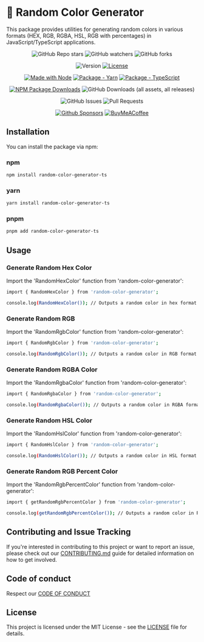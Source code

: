 # 🎨 Random Color Generator
This package provides utilities for generating random colors in various formats (HEX, RGB, RGBA, HSL, RGB with percentages) in JavaScript/TypeScript applications.

<div align="center">

![GitHub Repo stars](https://img.shields.io/github/stars/MattEzekiel/random-color-generator)
![GitHub watchers](https://img.shields.io/github/watchers/MattEzekiel/random-color-generator)
![GitHub forks](https://img.shields.io/github/forks/MattEzekiel/random-color-generator)

![Version](https://img.shields.io/badge/dynamic/json?url=https%3A%2F%2Fraw.githubusercontent.com%2FMattEzekiel%2Frandom-color-generator%2Fmaster%2Fpackage.json&query=version&label=version)
[![License](https://img.shields.io/badge/License-MIT-blue)](#license "Go to license section")

[![Made with Node](https://img.shields.io/badge/node-%3D%3E20-20)](https://nodejs.org)
[![Package - Yarn](https://img.shields.io/badge/yarn-%3E%3D1-blue?logo=yarn&logoColor=white)](https://classic.yarnpkg.com)
[![Package - TypeScript](https://img.shields.io/github/package-json/dependency-version/MattEzekiel/random-color-generator/dev/typescript?logo=typescript&logoColor=white)](https://www.npmjs.com/package/typescript)

[![NPM Package Downloads](https://img.shields.io/npm/dy/random-color-generator)](https://www.npmjs.com/package/random-color-generator)
![GitHub Downloads (all assets, all releases)](https://img.shields.io/github/downloads/MattEzekiel/random-color-generator/total?label=github%20downloads)

![GitHub Issues](https://img.shields.io/github/issues/MattEzekiel/random-color-generator)
![Pull Requests](https://img.shields.io/github/issues-pr/MattEzekiel/random-color-generator)

[![Github Sponsors](https://img.shields.io/badge/Sponsor-30363D?&logo=GitHub-Sponsors&logoColor=#EA4AAA)](https://github.com/sponsors/mattezekiel)
[![BuyMeACoffee](https://img.shields.io/badge/Buy%20Me%20a%20Coffee-ffdd00?&logo=buy-me-a-coffee&logoColor=black)](https://cafecito.app/mattezekiel)

</div>

## Installation

You can install the package via npm:
### npm
```bash
npm install random-color-generator-ts
```

### yarn
```bash
yarn install random-color-generator-ts
```

### pnpm
```bash
pnpm add random-color-generator-ts
```

## Usage
### Generate Random Hex Color
Import the 'RandomHexColor' function from 'random-color-generator':

```bash
import { RandomHexColor } from 'random-color-generator';

console.log(RandomHexColor()); // Outputs a random color in hex format
```
### Generate Random RGB
Import the 'RandomRgbColor' function from 'random-color-generator':

```bash
import { RandomRgbColor } from 'random-color-generator';

console.log(RandomRgbColor()); // Outputs a random color in RGB format
```
### Generate Random RGBA Color
Import the 'RandomRgbaColor' function from 'random-color-generator':
```bash
import { RandomRgbaColor } from 'random-color-generator';

console.log(RandomRgbaColor()); // Outputs a random color in RGBA format
```
### Generate Random HSL Color
Import the 'RandomHslColor' function from 'random-color-generator':
```bash
import { RandomHslColor } from 'random-color-generator';

console.log(RandomHslColor()); // Outputs a random color in HSL format
```
### Generate Random RGB Percent Color
Import the 'RandomRgbPercentColor' function from 'random-color-generator':
```bash
import { getRandomRgbPercentColor } from 'random-color-generator';

console.log(getRandomRgbPercentColor()); // Outputs a random color in RGB percent format
```

## Contributing and Issue Tracking
If you're interested in contributing to this project or want to report an issue, please check out our [CONTRIBUTING.md](https://github.com/MattEzekiel/random-color-generator/blob/master/CONTRIBUTING.md) guide for detailed information on how to get involved.

## Code of conduct
Respect our [CODE OF CONDUCT](https://github.com/MattEzekiel/random-color-generator/blob/master/CODE_OF_CONDUCT.md)

## License

This project is licensed under the MIT License - see the [LICENSE](https://github.com/MattEzekiel/random-color-generator/blob/master/LICENSE.md) file for details.
